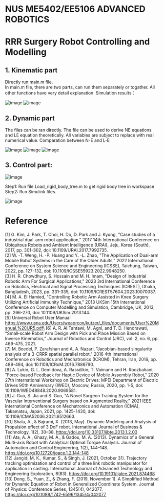 # NUS ME5402/EE5106 ADVANCED ROBOTICS 
# RRR Surgery Robot Controlling and Modelling

## 1. Kinematic part
Directly run main.m file.  
In main.m file, there are two parts, can run them separately or togather.
All other functions have very detail explanation.
Simulation results：

![image](https://github.com/VGuoGavin/Advanced-Robotic-Project2/assets/53364849/542faaf1-dadb-48c7-b028-cd755ca8a61c)
![image](https://github.com/VGuoGavin/Advanced-Robotic-Project2/assets/53364849/96fcb188-2699-42c4-b397-97ff44020691)

## 2. Dynamic part
The files can be ran directly. The file can be used to derive NE equations and LE equation theoretically. All variables are subject to replace with real numerical value. 
Comparation between N-E and L-E

![image](https://github.com/VGuoGavin/Advanced-Robotic-Project2/assets/53364849/ae911c5e-b1c4-462f-89bc-6172680ce7b5)
![image](https://github.com/VGuoGavin/Advanced-Robotic-Project2/assets/53364849/0b62bce3-27d8-4f5f-bc70-dcbcbb73ee53)
![image](https://github.com/VGuoGavin/Advanced-Robotic-Project2/assets/53364849/8335d854-98fa-4ef6-8e2a-66b848af5d4f)


## 3. Control part:

![image](https://github.com/VGuoGavin/Advanced-Robotic-Project2/assets/53364849/f3f53e4f-af4a-4733-b642-f7a6e8064d05)

Step1: Run file Load_rigid_body_tree.m to get rigid body tree in workspace
Step2: Run Simulink files.

![image](https://github.com/VGuoGavin/Advanced-Robotic-Project2/assets/53364849/a1803f8b-1f73-4f82-88d5-e178d342caa7)




# Reference
[1] G. Kim, J. Park, T. Choi, H. Do, D. Park and J. Kyung, "Case studies of a industrial dual-arm robot application," 2017 14th International Conference on Ubiquitous Robots and Ambient Intelligence (URAI), Jeju, Korea (South), 2017, pp. 301-302, doi: 10.1109/URAI.2017.7992735.\
[2] W. -T. Weng, H. -P. Huang and Y. -L. Zhao, "The Application of Dual-arm Mobile Robot Systems in the Care of the Older Adults," 2022 International Conference on System Science and Engineering (ICSSE), Taichung, Taiwan, 2022, pp. 127-132, doi: 10.1109/ICSSE55923.2022.9948250.\
[3] H. R. Chowdhury, S. Hossain and M. H. Imam, "Design of Industrial Robotic Arm For Surgical Applications," 2023 3rd International Conference on Robotics, Electrical and Signal Processing Techniques (ICREST), Dhaka, Bangladesh, 2023, pp. 331-335, doi: 10.1109/ICREST57604.2023.10070037.\
[4] M. A. El Hamied, "Controlling Robotic Arm Assisted in Knee Surgery Utilizing Artificial Immunity Technique," 2013 UKSim 15th International Conference on Computer Modelling and Simulation, Cambridge, UK, 2013, pp. 266-270, doi: 10.1109/UKSim.2013.144.\
[5] Universal  Robot  User Manual https://www.usna.edu/Users/weaprcon/kutzer/_files/documents/User%20Manual,%20UR5.pdf\
[6] A. R. Al Tahtawi, M. Agni, and T. D. Hendrawati, “Small-scale Robot Arm Design with Pick and Place Mission Based on Inverse Kinematics,” Journal of Robotics and Control (JRC), vol. 2, no. 6, pp. 469-475, 2021. \
[7] M. Beedel, P. Zarafshan and A. A. Nazari, "Jacobian-based singularity analysis of a 3-CRRR spatial parallel robot," 2016 4th International Conference on Robotics and Mechatronics (ICROM), Tehran, Iran, 2016, pp. 489-494, doi: 10.1109/ICRoM.2016.7886790. \
[8] A. Lukin, G. L. Demidova, A. Rassõlkin, T. Vaimann and H. Roozbahani, "Force-based Feedback for Haptic Device of Mobile Assembly Robot," 2020 27th International Workshop on Electric Drives: MPEI Department of Electric Drives 90th Anniversary (IWED), Moscow, Russia, 2020, pp. 1-5, doi: 10.1109/IWED48848.2020.9069581. \
[9] J. Guo, S. Jia and S. Guo, "A Novel Surgeon Training System for the Vascular Interventional Surgery based on Augmented Reality," 2021 IEEE International Conference on Mechatronics and Automation (ICMA), Takamatsu, Japan, 2021, pp. 1425-1430, doi: 10.1109/ICMA52036.2021.9512663. \
[10] Shala, A., & Bajrami, X. (2013, May). Dynamic Modeling and Analysis of Propulsion effect of 3 DoF robot. International Journal of Business & Technology, 1(2), 30–38. https://doi.org/10.33107/ijbte.2013.1.2.03 \
[11] Ata, A. A., Ghazy, M. A., & Gadou, M. A. (2013). Dynamics of a General Multi-axis Robot with Analytical Optimal Torque Analysis. Journal of Automation and Control Engineering, 1(2), 144–148. https://doi.org/10.12720/joace.1.2.144-148 \
[12] Jangid, M. K., Kumar, S., & Singh, J. (2021, October 31). Trajectory tracking optimization and control of a three link robotic manipulator for application in casting. International Journal of Advanced Technology and Engineering Exploration, 8(83). https://doi.org/10.19101/ijatee.2021.874468 \
[13] Dong, S., Yuan, Z., & Zhang, F. (2019, November 1). A Simplified Method for Dynamic Equation of Robot in Generalized Coordinate System. Journal of Physics: Conference Series, 1345(4), 042077. https://doi.org/10.1088/1742-6596/1345/4/042077
